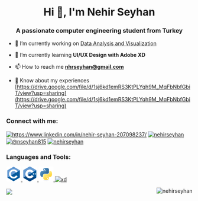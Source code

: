 <h1 align="center">Hi 👋, I'm Nehir Seyhan</h1>
<h3 align="center">A passionate computer engineering student from Turkey</h3>

- 🔭 I’m currently working on [Data Analysis and Visualization](https://colab.research.google.com/drive/1jCSkTWBiQGXMBJHD8hHExXvX4pl8RVG6?usp=sharing)

- 🌱 I’m currently learning **UI/UX Design with Adobe XD**

- 📫 How to reach me **nhrseyhan@gmail.com**

- 📄 Know about my experiences [https://drive.google.com/file/d/1sj6kd1emRS3KtPLYqh9M_MqFbNbfGbiT/view?usp=sharing](https://drive.google.com/file/d/1sj6kd1emRS3KtPLYqh9M_MqFbNbfGbiT/view?usp=sharing)

<h3 align="left">Connect with me:</h3>
<p align="left">
<a href="https://linkedin.com/in/https://www.linkedin.com/in/nehir-seyhan-207098237/" target="blank"><img align="center" src="https://raw.githubusercontent.com/rahuldkjain/github-profile-readme-generator/master/src/images/icons/Social/linked-in-alt.svg" alt="https://www.linkedin.com/in/nehir-seyhan-207098237/" height="30" width="40" /></a>
<a href="https://kaggle.com/nehirseyhan" target="blank"><img align="center" src="https://raw.githubusercontent.com/rahuldkjain/github-profile-readme-generator/master/src/images/icons/Social/kaggle.svg" alt="nehirseyhan" height="30" width="40" /></a>
<a href="https://www.hackerrank.com/@nseyhan815" target="blank"><img align="center" src="https://raw.githubusercontent.com/rahuldkjain/github-profile-readme-generator/master/src/images/icons/Social/hackerrank.svg" alt="@nseyhan815" height="30" width="40" /></a>
<a href="https://www.leetcode.com/nehirseyhan" target="blank"><img align="center" src="https://raw.githubusercontent.com/rahuldkjain/github-profile-readme-generator/master/src/images/icons/Social/leet-code.svg" alt="nehirseyhan" height="30" width="40" /></a>
</p>

<h3 align="left">Languages and Tools:</h3>
<p align="left"> <a href="https://www.cprogramming.com/" target="_blank" rel="noreferrer"> <img src="https://raw.githubusercontent.com/devicons/devicon/master/icons/c/c-original.svg" alt="c" width="40" height="40"/> </a> <a href="https://www.w3schools.com/cpp/" target="_blank" rel="noreferrer"> <img src="https://raw.githubusercontent.com/devicons/devicon/master/icons/cplusplus/cplusplus-original.svg" alt="cplusplus" width="40" height="40"/> </a> <a href="https://www.python.org" target="_blank" rel="noreferrer"> <img src="https://raw.githubusercontent.com/devicons/devicon/master/icons/python/python-original.svg" alt="python" width="40" height="40"/> </a> <a href="https://www.adobe.com/products/xd.html" target="_blank" rel="noreferrer"> <img src="https://cdn.worldvectorlogo.com/logos/adobe-xd.svg" alt="xd" width="40" height="40"/> </a> </p>

<p> <img align = "center" src="https://github-readme-stats.vercel.app/api/top-langs/?username=nehirseyhan" />  
<img align="right" src="https://github-readme-stats.vercel.app/api?username=nehirseyhan&show_icons=true&locale=en" alt="nehirseyhan" /></p>


